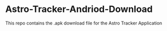# Astro-Tracker-Andriod-Download
This repo contains the .apk download file for the Astro Tracker Application
